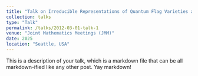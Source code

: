 ```yaml
---
title: "Talk on Irreducible Representations of Quantum Flag Varieties at Roots of Unity"
collection: talks
type: "Talk"
permalink: /talks/2012-03-01-talk-1
venue: "Joint Mathematics Meetings (JMM)"
date: 2025
location: "Seattle, USA"
---
```


This is a description of your talk, which is a markdown file that can be all markdown-ified like any other post. Yay markdown!

